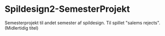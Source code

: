 # Spildesign2-SemesterProjekt
Semesterprojekt til andet semester af spildesign. Til spillet "salems rejects". (Midlertidig titel)
